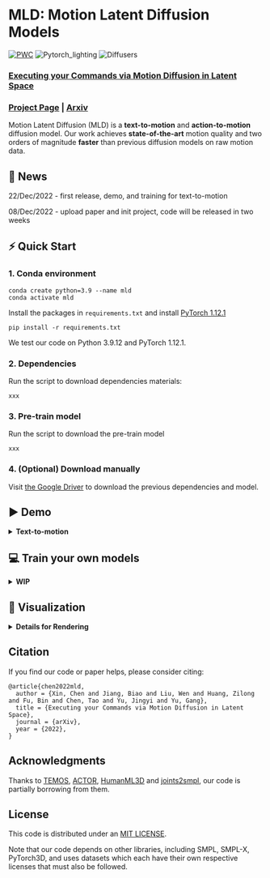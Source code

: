 # MLD: Motion Latent Diffusion Models
[![PWC](https://img.shields.io/endpoint.svg?url=https://paperswithcode.com/badge/executing-your-commands-via-motion-diffusion/motion-synthesis-on-humanml3d)](https://paperswithcode.com/sota/motion-synthesis-on-humanml3d?p=executing-your-commands-via-motion-diffusion)
![Pytorch_lighting](https://img.shields.io/badge/Pytorch_lighting->=1.7-Blue?logo=Pytorch) ![Diffusers](https://img.shields.io/badge/Diffusers->=0.7.2-Red?logo=diffusers)


### [Executing your Commands via Motion Diffusion in Latent Space](https://chenxin.tech/mld)

### [Project Page](https://chenxin.tech/mld) | [Arxiv](https://arxiv.org/abs/2212.04048)

Motion Latent Diffusion (MLD) is a **text-to-motion** and **action-to-motion** diffusion model. Our work achieves **state-of-the-art** motion quality and two orders of magnitude **faster** than previous diffusion models on raw motion data.

## 🚩 News

22/Dec/2022 - first release, demo, and training for text-to-motion

08/Dec/2022 - upload paper and init project, code will be released in two weeks

## ⚡ Quick Start

### 1. Conda environment
```
conda create python=3.9 --name mld
conda activate mld
```
Install the packages in ``requirements.txt`` and install [PyTorch 1.12.1](https://pytorch.org/)
```
pip install -r requirements.txt
```
We test our code on Python 3.9.12 and PyTorch 1.12.1.

### 2. Dependencies
Run the script to download dependencies materials:
```
xxx
```

### 3. Pre-train model
Run the script to download the pre-train model
```
xxx
```

### 4. (Optional) Download manually
Visit [the Google Driver](xxx) to download the previous dependencies and model.


## ▶️ Demo
<details>
  <summary><b>Text-to-motion</b></summary>

We support text file or keyboard input, the generated motions are npy files.
Please check the `configs/asset.yaml` for path config, TEST.FOLDER as output folder.

Then, run the following script:

```
python demo.py --cfg=./models/xx.yaml -cfg_assets ./configs/assets.yaml
```

Some parameters:

- `--example=./demo/example.txt`: input file as text prompts
- `--task=text_motion`: generate from the test set of dataset
- `--task=random_sampling`: random motion sampling from noise

The outputs:

- `npy file`: the generated motions with the shape of (nframe, 22, 3)
- `text file`: the input text prompt
</details>


## 💻 Train your own models
<details>
  <summary><b>WIP</b></summary>

### 1. Prepare the datasets

### 2. Ready to train

### 3. Evaluate the model
</details>


## 👀 Visualization
<details>
  <summary><b>Details for Rendering</b></summary>

### 1. Setup blender - WIP
Refer to [TEMOS-Rendering motions](https://github.com/Mathux/TEMOS) for blender setup, then install the following dependencies.

```
YOUR_BLENDER_PATH/blender --background --python -m pip install -r prepare/requirements_render.txt
```

### 2. (Optional) Render rigged cylinders
Run the following command using blender:
```
YOUR_BLENDER_PATH/blender --background --python render.py -- --cfg=./configs/render.yaml --dir=YOUR_NPY_FOLDER --mode=video --joint_type=HumanML3D
```

### 2. Create SMPL meshes with:

```
python -m fit --dir YOUR_NPY_FOLDER --save_folder TEMP_PLY_FOLDER --cuda
```

This outputs:

- `mesh npy file`: the generate SMPL vertices with the shape of (nframe, 6893, 3)
- `ply files`: the ply mesh file for blender or meshlab

### 3. Render SMPL meshes

Run the following command to render SMPL using blender:
```
YOUR_BLENDER_PATH/blender --background --python render.py -- --cfg=./configs/render.yaml --dir=YOUR_NPY_FOLDER --mode=video --joint_type=HumanML3D
```

optional parameters:

- `--mode=video`: render mp4 video
- `--mode=sequence`: render the whole motion in a png image.
</details>

## Citation

If you find our code or paper helps, please consider citing:

```
@article{chen2022mld,
  author = {Xin, Chen and Jiang, Biao and Liu, Wen and Huang, Zilong and Fu, Bin and Chen, Tao and Yu, Jingyi and Yu, Gang},
  title = {Executing your Commands via Motion Diffusion in Latent Space},
  journal = {arXiv},
  year = {2022},
}
```

## Acknowledgments

Thanks to [TEMOS](https://github.com/Mathux/TEMOS), [ACTOR](https://github.com/Mathux/ACTOR), [HumanML3D](https://github.com/EricGuo5513/HumanML3D) and [joints2smpl](https://github.com/wangsen1312/joints2smpl), our code is partially borrowing from them.

## License

This code is distributed under an [MIT LICENSE](LICENSE).

Note that our code depends on other libraries, including SMPL, SMPL-X, PyTorch3D, and uses datasets which each have their own respective licenses that must also be followed.
